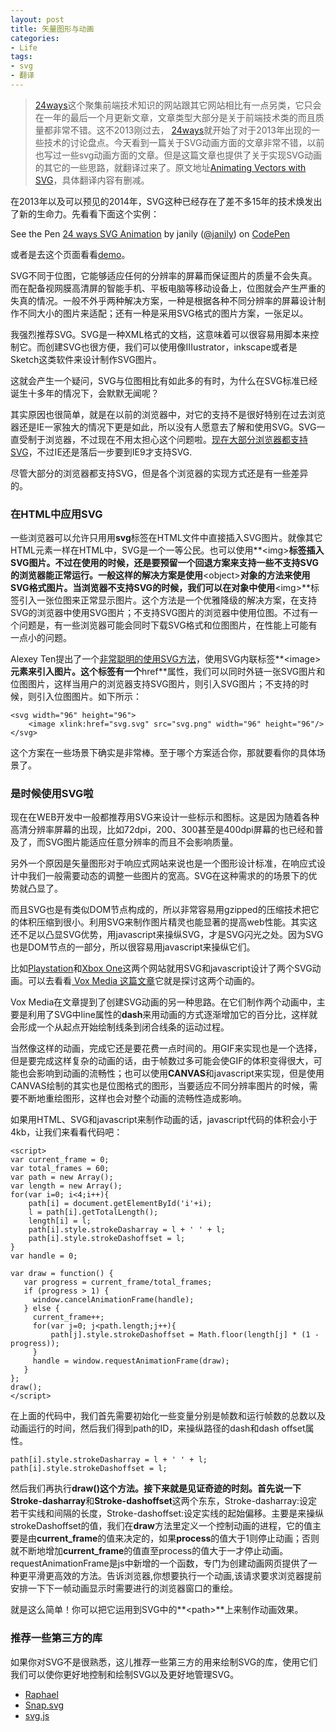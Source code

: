 ```yaml
---
layout: post
title: 矢量图形与动画
categories:
- Life
tags:
- svg
- 翻译
---
```


> [24ways](http://24ways.org/)这个聚集前端技术知识的网站跟其它网站相比有一点另类，它只会在一年的最后一个月更新文章，文章类型大部分是关于前端技术类的而且质量都非常不错。这不2013刚过去， [24ways](http://24ways.org/)就开始了对于2013年出现的一些技术的讨论盘点。今天看到一篇关于SVG动画方面的文章非常不错，以前也写过一些svg动画方面的文章。但是这篇文章也提供了关于实现SVG动画的其它的一些思路，就翻译过来了。原文地址[Animating Vectors with SVG](http://24ways.org/2013/animating-vectors-with-svg/)，具体翻译内容有删减。

在2013年以及可以预见的2014年，SVG这种已经存在了差不多15年的技术焕发出了新的生命力。先看看下面这个实例：

<p data-height="268" data-theme-id="0" data-slug-hash="jHxvG" data-user="janily" data-default-tab="result" class='codepen'>See the Pen <a href='http://codepen.io/janily/pen/jHxvG'>24 ways SVG Animation</a> by janily (<a href='http://codepen.io/janily'>@janily</a>) on <a href='http://codepen.io'>CodePen</a></p>
<script async src="//codepen.io/assets/embed/ei.js"></script>

或者是去这个页面看看[demo](http://media.24ways.org/2013/suda/animate.html)。

SVG不同于位图，它能够适应任何的分辨率的屏幕而保证图片的质量不会失真。而在配备视网膜高清屏的智能手机、平板电脑等移动设备上，位图就会产生严重的失真的情况。一般不外乎两种解决方案，一种是根据各种不同分辨率的屏幕设计制作不同大小的图片来适配；还有一种是采用SVG格式的图片方案，一张足以。

我强烈推荐SVG。SVG是一种XML格式的文档，这意味着可以很容易用脚本来控制它。而创建SVG也很方便，我们可以使用像IIIustrator，inkscape或者是Sketch这类软件来设计制作SVG图片。

这就会产生一个疑问，SVG与位图相比有如此多的有时，为什么在SVG标准已经诞生十多年的情况下，会默默无闻呢？

其实原因也很简单，就是在以前的浏览器中，对它的支持不是很好特别在过去浏览器还是IE一家独大的情况下更是如此，所以没有人愿意去了解和使用SVG。SVG一直受制于浏览器，不过现在不用太担心这个问题啦。[现在大部分浏览器都支持SVG](http://caniuse.com/#search=svg)，不过IE还是落后一步要到IE9才支持SVG.

尽管大部分的浏览器都支持SVG，但是各个浏览器的实现方式还是有一些差异的。

### 在HTML中应用SVG ###

一些浏览器可以允许只用用**svg**标签在HTML文件中直接插入SVG图片。就像其它HTML元素一样在HTML中，SVG是一个一等公民。也可以使用**&lt;img&gt;**标签插入SVG图片。不过在使用的时候，还是要预留一个回退方案来支持一些不支持SVG的浏览器能正常运行。一般这样的解决方案是使用**&lt;object&gt;**对象的方法来使用SVG格式图片。当浏览器不支持SVG的时候，我们可以在对象中使用**&lt;img&gt;**标签引入一张位图来正常显示图片。这个方法是一个优雅降级的解决方案，在支持SVG的浏览器中使用SVG图片；不支持SVG图片的浏览器中使用位图。不过有一个问题是，有一些浏览器可能会同时下载SVG格式和位图图片，在性能上可能有一点小的问题。

Alexey Ten提出了一个[非常聪明的使用SVG方法](http://lynn.ru/examples/svg/en.html)，使用SVG内联标签**&lt;image&gt;**元素来引入图片。这个标签有一个**href**属性，我们可以同时外链一张SVG图片和位图图片，这样当用户的浏览器支持SVG图片，则引入SVG图片；不支持的时候，则引入位图图片。如下所示：

    <svg width="96" height="96">
    	<image xlink:href="svg.svg" src="svg.png" width="96" height="96"/>
	</svg>

这个方案在一些场景下确实是非常棒。至于哪个方案适合你，那就要看你的具体场景了。

### 是时候使用SVG啦 ###

现在在WEB开发中一般都推荐用SVG来设计一些标示和图标。这是因为随着各种高清分辨率屏幕的出现，比如72dpi，200、300甚至是400dpi屏幕的也已经和普及了，而SVG图片能适应任意分辨率的而且不会影响质量。

另外一个原因是矢量图形对于响应式网站来说也是一个图形设计标准，在响应式设计中我们一般需要动态的调整一些图片的宽高。SVG在这种需求的的场景下的优势就凸显了。

而且SVG也是有类似DOM节点构成的，所以非常容易用gzipped的压缩技术把它的体积压缩到很小。利用SVG来制作图片精灵也能显著的提高web性能。其实这还不足以凸显SVG优势，用javascript来操纵SVG，才是SVG闪光之处。因为SVG也是DOM节点的一部分，所以很容易用javascript来操纵它们。

比如[Playstation](http://www.polygon.com/a/ps4-review)和[Xbox One](http://www.polygon.com/a/xbox-one-review)这两个网站就用SVG和javascript设计了两个SVG动画。可以去看看[ Vox Media 这篇文章](http://product.voxmedia.com/post/68085482982/polygon-feature-design-svg-animations-for-fun-and)它就是探讨这两个动画的。

Vox Media在文章提到了创建SVG动画的另一种思路。在它们制作两个动画中，主要是利用了SVG中line属性的**dash**来用动画的方式逐渐增加它的百分比，这样就会形成一个从起点开始绘制线条到闭合线条的运动过程。

当然像这样的动画，完成它还是要花费一点时间的。用GIF来实现也是一个选择，但是要完成这样复杂的动画的话，由于帧数过多可能会使GIF的体积变得很大，可能也会影响到动画的流畅性；也可以使用**CANVAS**和javascript来实现，但是使用CANVAS绘制的其实也是位图格式的图形，当要适应不同分辨率图片的时候，需要不断地重绘图形，这样也会对整个动画的流畅性造成影响。

如果用HTML、SVG和javascript来制作动画的话，javascript代码的体积会小于4kb，让我们来看看代码吧：

    <script>
	var current_frame = 0;
	var total_frames = 60;
	var path = new Array();
	var length = new Array();
	for(var i=0; i<4;i++){
		path[i] = document.getElementById('i'+i);
		l = path[i].getTotalLength();
		length[i] = l;
		path[i].style.strokeDasharray = l + ' ' + l; 
		path[i].style.strokeDashoffset = l;
	}
	var handle = 0;
	
	var draw = function() {
	   var progress = current_frame/total_frames;
	   if (progress > 1) {
	     window.cancelAnimationFrame(handle);
	   } else {
	     current_frame++;
	     for(var j=0; j<path.length;j++){
		     path[j].style.strokeDashoffset = Math.floor(length[j] * (1 - progress));
	     }
	     handle = window.requestAnimationFrame(draw);
	   }
	};
	draw();
	</script>

在上面的代码中，我们首先需要初始化一些变量分别是帧数和运行帧数的总数以及动画运行的时间，然后我们得到path的ID，来操纵路径的dash和dash offset属性。

    path[i].style.strokeDasharray = l + ' ' + l; 
	path[i].style.strokeDashoffset = l;

然后我们再执行**draw()**这个方法。接下来就是见证奇迹的时刻。首先说一下**Stroke-dasharray**和**Stroke-dashoffset**这两个东东，Stroke-dasharray:设定若干实线和间隔的长度，Stroke-dashoffset:设定实线的起始偏移。主要是来操纵strokeDashoffset的值，我们在**draw**方法里定义一个控制动画的进程，它的值主要是由**current_frame**的值来决定的，如果**process**的值大于1则停止动画；否则就不断地增加**current_frame**的值直至process的值大于一才停止动画。requestAnimationFrame是js中新增的一个函数，专门为创建动画网页提供了一种更平滑更高效的方法。告诉浏览器,你想要执行一个动画,该请求要求浏览器提前安排一下下一帧动画显示时需要进行的浏览器窗口的重绘。

就是这么简单！你可以把它运用到SVG中的**&lt;path&gt;**上来制作动画效果。

### 推荐一些第三方的库 ###

如果你对SVG不是很熟悉，这儿推荐一些第三方的用来绘制SVG的库，使用它们我们可以使你更好地控制和绘制SVG以及更好地管理SVG。

- [Raphael](http://raphaeljs.com/)
- [Snap.svg](http://snapsvg.io/)
- [svg.js](http://www.svgjs.com/)

    




